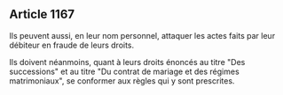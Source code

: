 Article 1167
----
Ils peuvent aussi, en leur nom personnel, attaquer les actes faits par leur
débiteur en fraude de leurs droits.

Ils doivent néanmoins, quant à leurs droits énoncés au titre "Des successions"
et au titre "Du contrat de mariage et des régimes matrimoniaux", se conformer
aux règles qui y sont prescrites.
